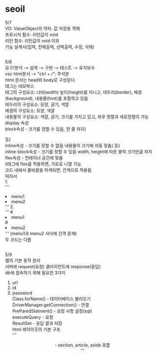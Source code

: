 # seoil
5/7<br>
VO: ValueObject의 약자. 값 저장용 객체<br>
프로시저 함수: 리턴값이 void<br>
리턴 함수: 리턴값이 void 이외<br>
기능 설계서(입력, 전체출력, 선택출력, 수정, 삭제)<br><br>

5/8<br>
요구/분석 -> 설계 -> 구현 -> 테스트 -> 유지보수<br>
vsc html문서 -> "ctrl + /": 주석문<br>
html 문서는 head와 body로 구성된다.<br>
태그는 네모박스<br>
태그의 구성요소: 너비(width) 높이(height)를 지니고, 테두리(border), 배경(background), 내용물(font)를 포함하고 있음<br>
테두리의 구성요소: 모양, 굵기, 색깔<br>
배경의 구성요소: 모양, 색깔<br>
내용물의 구성요소: 색깔, 굵기, 크기를 가지고 있고, 좌우 정렬과 세로정렬이 가능<br>
display 속성<br>
block속성 - 크기를 정할 수 있음, 한 줄 차지(<p> <div> 등)<br>
inline속성 - 크기를 정할 수 없음 내용물의 크기에 자동 맞춤(<a> <span> 등)<br>
inline-block속성 - 크기를 정할 수 있음 width, height에 따른 블럭 크기만큼 차지<br>
flex속성 - 컨테이너 공간에 맞춤<br>
li태그에 flex를 적용하면, 가로로 나열 가능<br>
코드 내에서 줄바꿈을 하게되면, 간격으로 적용됨<br>
따라서<br>
1.<br>
'''
<li>menu1</li><li>menu2</li>
'''
2.<br>
'''
#<li>menu1</li>
#<li>menu2</li>
'''
(menu1과 menu2 사이에 간격 존재)<br>
두 코드는 다름<br><br>

5/9<br>
웹의 기본 동작 원리<br>
서버에 request(요청) 클라이언트에 response(응답)<br>
db에 접속하기 위해 필요한 3가지<br>
1. url<br>
2. id<br>
3. password<br>
Class.forName() - 데이터베이스 불러오기<br>
DriverManager.getConnection() - 연결<br>
PreParedStatment() - 요청 사항 설정(sql)<br>
executeQuery - 요청<br>
ResultSet - 응답 결과 저장<br>
html 레이아웃의 기본 구조<br>
'''
<header>
<nav>
<main> - section, article, aside 포함
<footer>
'''
